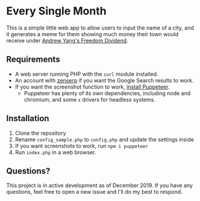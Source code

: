 # Every Single Month
This is a simple little web app to allow users to input the name of a city, and it generates a meme for them showing much money their town would receive under [Andrew Yang's Freedom Dividend](https://www.yang2020.com/policies/the-freedom-dividend/).

## Requirements
 - A web server running PHP with the `curl` module installed.
 - An account with [zenserp](https://zenserp.com/) if you want the Google Search results to work.
 - If you want the screenshot function to work, [install Puppeteer](https://developers.google.com/web/tools/puppeteer/get-started#installation).
    - Puppeteer has plenty of its own dependencies, including node and chromium, and some `x` drivers for headless systems.

## Installation
1. Clone the repository
2. Rename `config_sample.php` to `config.php` and update the settings inside
3. If you want screenshots to work, run `npm i puppeteer`
4. Run `index.php` in a web browser.

## Questions?
This project is in active development as of December 2019. If you have any questions, feel free to open a new issue and I'll do my best to respond.
